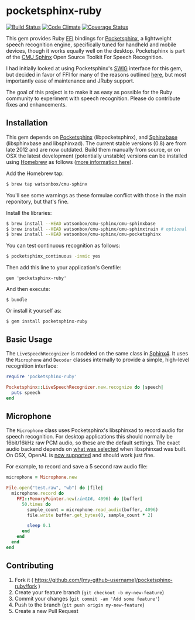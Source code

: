 # pocketsphinx-ruby

[![Build Status](http://img.shields.io/travis/watsonbox/pocketsphinx-ruby.svg?style=flat)](https://travis-ci.org/watsonbox/pocketsphinx-ruby)
[![Code Climate](http://img.shields.io/codeclimate/github/watsonbox/pocketsphinx-ruby/badges/gpa.svg?style=flat)](https://codeclimate.com/github/watsonbox/pocketsphinx-ruby)
[![Coverage Status](https://img.shields.io/coveralls/watsonbox/pocketsphinx-ruby.svg?style=flat)](https://coveralls.io/r/watsonbox/pocketsphinx-ruby)

This gem provides Ruby [FFI](https://github.com/ffi/ffi) bindings for [Pocketsphinx](https://github.com/cmusphinx/pocketsphinx), a lightweight speech recognition engine, specifically tuned for handheld and mobile devices, though it works equally well on the desktop. Pocketsphinx is part of the [CMU Sphinx](http://cmusphinx.sourceforge.net/) Open Source Toolkit For Speech Recognition.

I had initially looked at using Pocketsphinx's [SWIG](http://www.swig.org/) interface for this gem, but decided in favor of FFI for many of the reasons outlined [here](https://github.com/ffi/ffi/wiki/Why-use-FFI), but most importantly ease of maintenance and JRuby support.

The goal of this project is to make it as easy as possible for the Ruby community to experiment with speech recognition. Please do contribute fixes and enhancements.


## Installation

This gem depends on [Pocketsphinx](https://github.com/cmusphinx/pocketsphinx) (libpocketsphinx), and [Sphinxbase](https://github.com/cmusphinx/sphinxbase) (libsphinxbase and libsphinxad). The current stable versions (0.8) are from late 2012 and are now outdated. Build them manually from source, or on OSX the latest development (potentially unstable) versions can be installed using [Homebrew](http://brew.sh/) as follows ([more information here](https://github.com/watsonbox/homebrew-cmu-sphinx)).

Add the Homebrew tap:

```bash
$ brew tap watsonbox/cmu-sphinx
```

You'll see some warnings as these formulae conflict with those in the main reponitory, but that's fine.

Install the libraries:

```bash
$ brew install --HEAD watsonbox/cmu-sphinx/cmu-sphinxbase
$ brew install --HEAD watsonbox/cmu-sphinx/cmu-sphinxtrain # optional
$ brew install --HEAD watsonbox/cmu-sphinx/cmu-pocketsphinx
```

You can test continuous recognition as follows:

```bash
$ pocketsphinx_continuous -inmic yes
```

Then add this line to your application's Gemfile:

    gem 'pocketsphinx-ruby'

And then execute:

    $ bundle

Or install it yourself as:

    $ gem install pocketsphinx-ruby


## Basic Usage

The `LiveSpeechRecognizer` is modeled on the same class in [Sphinx4](http://cmusphinx.sourceforge.net/wiki/tutorialsphinx4). It uses the `Microphone` and `Decoder` classes internally to provide a simple, high-level recognition interface:

```ruby
require 'pocketsphinx-ruby'

Pocketsphinx::LiveSpeechRecognizer.new.recognize do |speech|
  puts speech
end
```


## Microphone

The `Microphone` class uses Pocketsphinx's libsphinxad to record audio for speech recognition. For desktop applications this should normally be 16bit/16kHz raw PCM audio, so these are the default settings. The exact audio backend depends on [what was selected](https://github.com/cmusphinx/sphinxbase/blob/master/configure.in#L138) when libsphinxad was built. On OSX, OpenAL is [now supported](https://github.com/cmusphinx/sphinxbase/commit/5cc55c4721273681200e1f754ff0798ac073b950) and should work just fine.

For example, to record and save a 5 second raw audio file:

```ruby
microphone = Microphone.new

File.open("test.raw", "wb") do |file|
  microphone.record do
    FFI::MemoryPointer.new(:int16, 4096) do |buffer|
      50.times do
        sample_count = microphone.read_audio(buffer, 4096)
        file.write buffer.get_bytes(0, sample_count * 2)

        sleep 0.1
      end
    end
  end
end
```


## Contributing

1. Fork it ( https://github.com/[my-github-username]/pocketsphinx-ruby/fork )
2. Create your feature branch (`git checkout -b my-new-feature`)
3. Commit your changes (`git commit -am 'Add some feature'`)
4. Push to the branch (`git push origin my-new-feature`)
5. Create a new Pull Request
